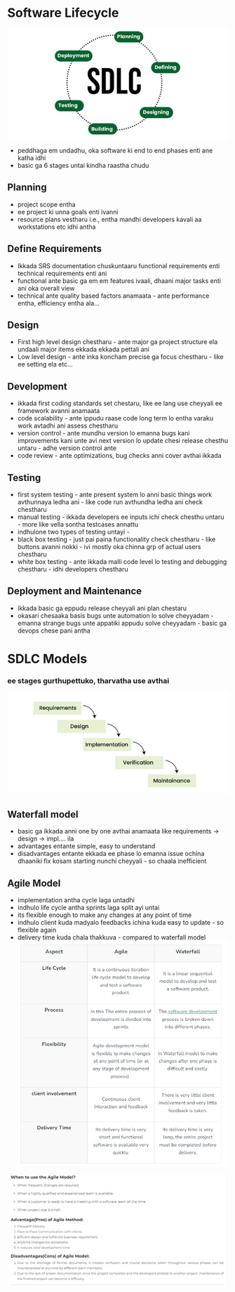 # Software Lifecycle

![alt text](image.png)

- peddhaga em undadhu, oka software ki end to end phases enti ane katha idhi
- basic ga 6 stages untai kindha raastha chudu

## Planning 
- project scope entha 
- ee project ki unna goals enti ivanni
- resource plans vestharu i.e., entha mandhi developers kavali aa workstations etc idhi antha

## Define Requirements
- Ikkada SRS documentation chuskuntaaru functional requirements enti technical requirements enti ani
- functional ante basic ga em em features ivaali, dhaani major tasks enti ani oka overall view
- technical ante quality based factors anamaata - ante performance entha, efficiency entha ala...

## Design
- First high level design chestharu - ante major ga project structure ela undaali major items ekkada ekkada pettali ani
- Low level design - ante inka koncham precise ga focus chestharu - like ee setting ela etc...

## Development
- ikkada first coding standards set chestaru, like ee lang use cheyyali ee framework avanni anamaata
- code scalability - ante ippudu raase code long term lo entha varaku work avtadhi ani assess chestharu
- version control - ante mundhu version lo emanna bugs kani improvements kani unte avi next version lo update chesi release chesthu untaru - adhe version control ante
- code review - ante optimizations, bug checks anni cover avthai ikkada

## Testing
- first system testing - ante present system lo anni basic things work avthunnaya ledha ani - like code run avthundha ledha ani check chestharu
- manual testing - ikkada developers ee inputs ichi check chesthu untaru - more like vella sontha testcases annattu
- indhulone two types of testing untayi - 
- black box testing - just pai paina functionality check chestharu - like buttons avanni nokki - ivi mostly oka chinna grp of actual users chestharu
- white box testing - ante ikkada malli code level lo testing and debugging chestharu - idhi developers chestharu

## Deployment and Maintenance
- ikkada basic ga eppudu release cheyyali ani plan chestaru
- okasari chesaaka basis bugs unte automation lo solve cheyyadam - emanna strange bugs unte appatiki appudu solve cheyyadam - basic ga devops chese pani antha



# SDLC Models
### ee stages gurthupettuko, tharvatha use avthai
![alt text](image-1.png)
## Waterfall model
- basic ga ikkada anni one by one avthai anamaata like requirements -> design -> impl.... ila
- advantages entante simple, easy to understand 
- disadvantages entante ekkada ee phase lo emanna issue ochina dhaaniki fix kosam starting nunchi cheyyali - so chaala inefficient

## Agile Model
- implementation antha cycle laga untadhi 
- indhulo life cycle antha sprints laga split ayi untai
- its flexible enough to make any changes at any point of time
- indhulo client kuda madyalo feedbacks ichina kuda easy to update - so flexible again
- delivery time kuda chala thakkuva - compared to waterfall model
![alt text](image-2.png)

![alt text](image-3.png)